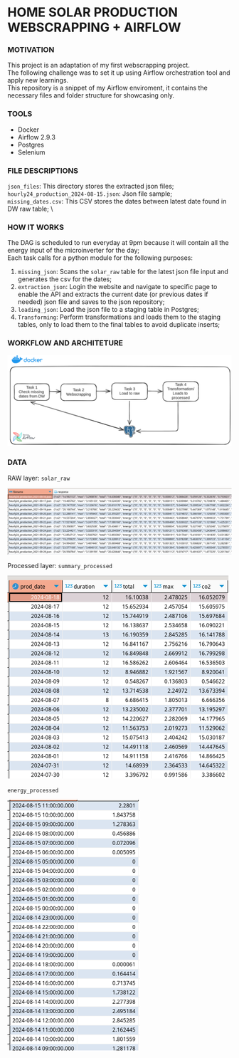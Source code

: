 # HOME SOLAR PRODUCTION  WEBSCRAPPING + AIRFLOW

### MOTIVATION
This project is an adaptation of my first webscrapping project.\
The following challenge was to set it up using Airflow orchestration tool and apply new learnings.\
This repository is a snippet of my Airflow enviroment, it contains the necessary files and folder structure for showcasing only.

### TOOLS
- Docker  
- Airflow 2.9.3  
- Postgres
- Selenium

### FILE DESCRIPTIONS
`json_files`: This directory stores the extracted json files;\
`hourly24_production_2024-08-15.json`: Json file sample; \
`missing_dates.csv`: This CSV stores the dates between latest date found in DW raw table; \

### HOW IT WORKS
The DAG is scheduled to run everyday at 9pm because it will contain all the energy input of the microinverter for the day; \
Each task calls for a python module for the following purposes:
1. `missing_json`: Scans the `solar_raw` table for the latest json file input and generates the csv for the dates;
2. `extraction_json`: Login the website and navigate to specific page to enable the API and extracts the current date (or previous dates if needed) json file and saves to the json repository;
3. `loading_json`: Load the json file to a staging table in Postgres;
4. `Transforming`: Perform transformations and loads them to the staging tables, only to load them to the final tables to avoid duplicate inserts;

### WORKFLOW AND ARCHITETURE

![workflow](images/architeture.png)

### DATA

RAW layer: `solar_raw`

![alt text](images/solar_raw.png)

Processed layer: `summary_processed`

![alt text](images/summary.png)


`energy_processed`

![alt text](images/energy.png)